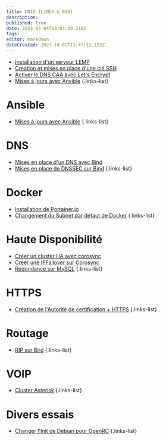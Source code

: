 ```yaml
---
title: UNIX (LINUX & BSD)
description: 
published: true
date: 2023-05-04T13:03:29.310Z
tags: 
editor: markdown
dateCreated: 2021-10-02T11:47:12.193Z
---
```


- [Installation d'un serveur LEMP](/UNIX/LEMP)
- [Creation et mises en place d'une clé SSH](/UNIX/Cle-SSH)
- [Activer le DNS CAA avec Let's Encrypt](/UNIX/DNS-CAA-Lets-Encrypt)
- [Mises à jours avec Ansible](/UNIX/mises-a-jours-avec-ansible)
{.links-list}

# Ansible
- [Mises à jours avec Ansible](/UNIX/mises-a-jours-avec-ansible)
{.links-list}

# DNS
- [Mises en place d'un DNS avec Bind](/UNIX/DNS-BIND)
- [Mises en place de DNSSEC sur Bind](/UNIX/DNS-BIND-DNSSEC)
{.links-list}

# Docker
- [Installation de Portainer.io](/UNIX/installation-portainerio)
- [Changement du Subnet par défaut de Docker](/UNIX/Changer-le-Subnet-Docker)
{.links-list}

# Haute Disponibilité
- [Créer un cluster HA avec corosync](/UNIX/Cluster-HA-Corosync)
- [Créer une IPFailover sur Corosync](/UNIX/IPFailover-Corosync)
- [Redondance sur MySQL](/UNIX/HA-MySQL)
{.links-list}

# HTTPS
- [Création de l'Autorité de certification + HTTPS](/UNIX/HTTPS)
{.links-list}

# Routage
- [RIP sur Bird](/UNIX/RIP-Bird)
{.links-list}

# VOIP
- [Cluster Asterisk](/UNIX/Cluster-Asterisk)
{.links-list}

# Divers essais
- [Changer l'Init de Debian pour OpenRC](/UNIX/Debian-OpenRC)
{.links-list}